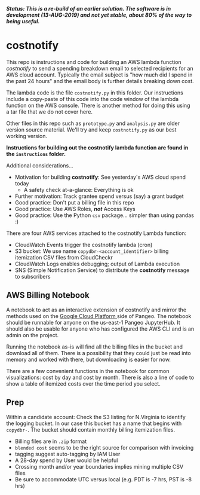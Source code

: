 ***Status: This is a re-build of an earlier solution. The software is in development (13-AUG-2019) and not yet stable, about 80% of the way to being useful.***


# costnotify

This repo is instructions and code for building an AWS lambda function *costnotify* to send a spending breakdown 
email to selected recipients for an AWS cloud account. Typically the email subject is "how much did I spend in
the past 24 hours" and the email body is further details breaking down cost. 


The lambda code is the file `costnotify.py` in this folder. Our instructions include a copy-paste of this 
code into the code window of the lambda function on the AWS console. There is another method for doing this
using a tar file that we do not cover here.


Other files in this repo such as `prototype.py` and `analysis.py` are older version source material. 
We'll try and keep `costnotify.py` as our best working version.

**Instructions for building out the costnotify lambda function are found in the `instructions` folder.**

Additional considerations...

- Motivation for building **costnotify**: See yesterday's AWS cloud spend today
  - A safety check at-a-glance: Everything is ok
- Further motivation: Track grantee spend versus (say) a grant budget
- Good practice: Don't put a billing file in this repo
- Good practice: Use AWS Roles, ***not*** Access Keys
- Good practice: Use the Python `csv` package... simpler than using pandas :)


There are four AWS services attached to the costnotify Lambda function:


* CloudWatch Events trigger the costnotify lambda (cron)
* S3 bucket: We use name `copydbr-<account_identifier>` billing itemization CSV files from CloudCheckr 
* CloudWatch Logs enables debugging; output of Lambda execution
* SNS (Simple Notification Service) to distribute the **costnotify** message to subscribers

## AWS Billing Notebook

A notebook to act as an interactive extension of costnotify and mirror the methods used on the
<a href="https://github.com/pangeo-data/gcp-billing">
	Google Cloud Platform
</a>
side of Pangeo. The notebook should be runnable for anyone on the us-east-1 Pangeo JupyterHub. It should also be usable for anyone who has configured the AWS CLI and is an admin on the project.

Running the notebook as-is will find all the billing files in the bucket and download all of them. There is a possibility that they could just be read into memory and worked with there, but downloading is easier for now.

There are a few convenient functions in the notebook for common visualizations: cost by day and cost by month. There is also a line of code to show a table of itemized costs over the time period you select.

## Prep


Within a candidate account: Check the S3 listing for N.Virginia to identify the logging bucket. 
In our case this bucket has a name that begins with `copydbr-`. The bucket should contain monthly 
billing itemization files. 

- Billing files are in `.zip` format
- `blended cost` seems to be the right source for comparison with invoicing
- tagging suggest auto-tagging by IAM User
- A 28-day spend by User would be helpful
- Crossing month and/or year boundaries implies mining multiple CSV files
- Be sure to accommodate UTC versus local (e.g. PDT is -7 hrs, PST is -8 hrs)
